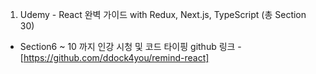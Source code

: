 1. Udemy - React 완벽 가이드 with Redux, Next.js, TypeScript (총 Section 30)
- Section6 ~ 10 까지 인강 시청 및 코드 타이핑
github 링크 - [https://github.com/ddock4you/remind-react]